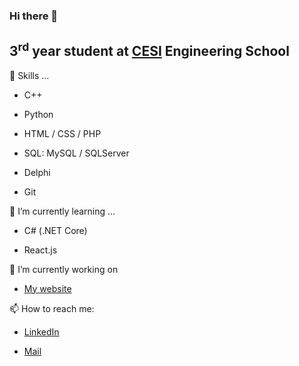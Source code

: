 ### Hi there 👋

## 3<sup>rd</sup> year student at [CESI](https://cesi.fr) Engineering School

🌴 Skills ...

- C++

- Python

- HTML / CSS / PHP

- SQL: MySQL / SQLServer

- Delphi

- Git

🌱 I’m currently learning ...

- C# (.NET Core)

- React.js

🔭 I’m currently working on

- [My website](quentinstubecki.fr)

📫 How to reach me:

- [LinkedIn](https://www.linkedin.com/in/quentin-stubecki-211419227/)

- [Mail](mailto:quentin.stubecki@viacesi.fr)
